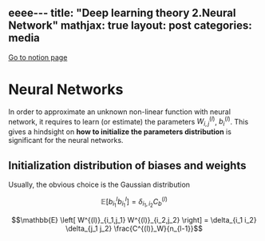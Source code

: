 eeee---
title:  "Deep learning theory 2.Neural Network"
mathjax: true
layout: post
categories: media
---

[Go to notion page](https://www.notion.so/Chapter2-Neural-Networks-b4af1c7431e84fa6b883729a58fdf6d4)


# Neural Networks 

In order to approximate an unknown non-linear function with neural network, it requires to learn (or estimate) the parameters $W^{(l)}_{i,j}$, $b^{(l)}_{i}$. This gives a hindsight on __how to initialize the parameters distribution__ is significant for the neural networks. 

## Initialization distribution of biases and weights

Usually, the obvious choice is the Gaussian distribution

$$\mathbb{E} [b^l_{i_{1}} b^l_{i_{1}}] = \delta_{i_1, i_2} C_{b}^{(l)}$$

$$\mathbb{E} \left[ W^{(l)}_{i_1,j_1} W^{(l)}_{i_2,j_2} \right] = \delta_{i_1 i_2} \delta_{j_1 j_2} \frac{C^{(l)}_W}{n_{l-1}}$$

